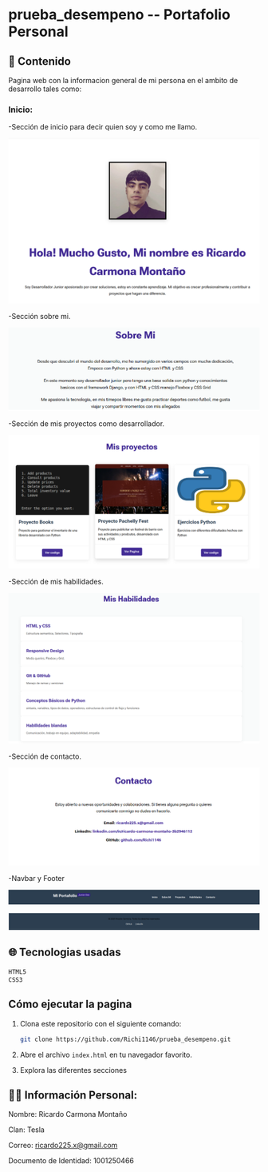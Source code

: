 # prueba_desempeno -- Portafolio Personal

## 📂 Contenido
Pagina web con la informacion general de mi persona en el ambito de desarrollo tales como:

### Inicio:
-Sección de inicio para decir quien soy y como me llamo.

![alt text](./images/inicio_img.png)

-Sección sobre mi.

![alt text](./images/sobre_mi.png)

-Sección de mis proyectos como desarrollador.

![alt text](./images/proyectos.png)

-Sección de mis habilidades.

![alt text](./images/habilidades.png)

-Sección de contacto.

![alt text](./images/contacto.png)

-Navbar y Footer

![alt text](./images/navbar.png)

![alt text](./images/footer.png)

## 🌐 Tecnologias usadas
    HTML5
    CSS3

## Cómo ejecutar la pagina
1. Clona este repositorio con el siguiente comando:
    
    ```bash
    git clone https://github.com/Richi1146/prueba_desempeno.git
    ```
2. Abre el archivo `index.html` en tu navegador favorito.
3. Explora las diferentes secciones

## 👨‍🎓 Información Personal:

Nombre: Ricardo Carmona Montaño

Clan: Tesla

Correo: ricardo225.x@gmail.com

Documento de Identidad: 1001250466




